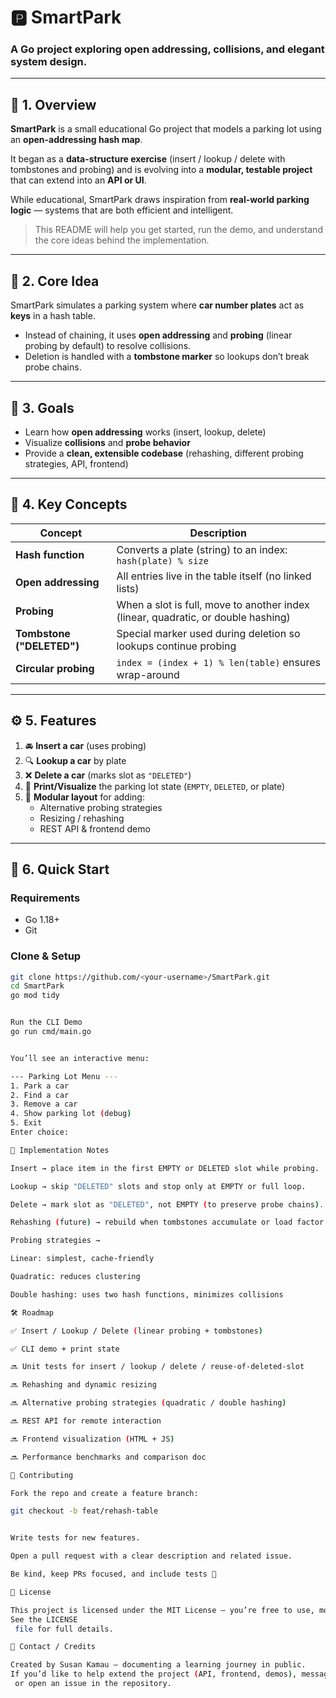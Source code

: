 # 🅿️ **SmartPark**
### A Go project exploring **open addressing**, **collisions**, and **elegant system design**.

---

## 🌱 1. Overview

**SmartPark** is a small educational Go project that models a parking lot using an **open-addressing hash map**.

It began as a **data-structure exercise** (insert / lookup / delete with tombstones and probing) and is evolving into a **modular, testable project** that can extend into an **API or UI**.

While educational, SmartPark draws inspiration from **real-world parking logic** — systems that are both efficient and intelligent.

> This README will help you get started, run the demo, and understand the core ideas behind the implementation.

---

## 🧠 2. Core Idea

SmartPark simulates a parking system where **car number plates** act as **keys** in a hash table.

- Instead of chaining, it uses **open addressing** and **probing** (linear probing by default) to resolve collisions.  
- Deletion is handled with a **tombstone marker** so lookups don’t break probe chains.

---

## 🎯 3. Goals

- Learn how **open addressing** works (insert, lookup, delete)  
- Visualize **collisions** and **probe behavior**  
- Provide a **clean, extensible codebase** (rehashing, different probing strategies, API, frontend)

---

## 🧩 4. Key Concepts

| **Concept** | **Description** |
|--------------|-----------------|
| **Hash function** | Converts a plate (string) to an index: `hash(plate) % size` |
| **Open addressing** | All entries live in the table itself (no linked lists) |
| **Probing** | When a slot is full, move to another index (linear, quadratic, or double hashing) |
| **Tombstone ("DELETED")** | Special marker used during deletion so lookups continue probing |
| **Circular probing** | `index = (index + 1) % len(table)` ensures wrap-around |

---

## ⚙️ 5. Features

1. 🚘 **Insert a car** (uses probing)  
2. 🔍 **Lookup a car** by plate  
3. ❌ **Delete a car** (marks slot as `"DELETED"`)  
4. 🧾 **Print/Visualize** the parking lot state (`EMPTY`, `DELETED`, or plate)  
5. 🧱 **Modular layout** for adding:  
   - Alternative probing strategies  
   - Resizing / rehashing  
   - REST API & frontend demo

---

## 🚀 6. Quick Start

### Requirements
- Go 1.18+  
- Git  

### Clone & Setup
```bash
git clone https://github.com/<your-username>/SmartPark.git
cd SmartPark
go mod tidy


Run the CLI Demo
go run cmd/main.go


You’ll see an interactive menu:

--- Parking Lot Menu ---
1. Park a car
2. Find a car
3. Remove a car
4. Show parking lot (debug)
5. Exit
Enter choice:

🧱 Implementation Notes

Insert → place item in the first EMPTY or DELETED slot while probing.

Lookup → skip "DELETED" slots and stop only at EMPTY or full loop.

Delete → mark slot as "DELETED", not EMPTY (to preserve probe chains).

Rehashing (future) → rebuild when tombstones accumulate or load factor > 0.7.

Probing strategies →

Linear: simplest, cache-friendly

Quadratic: reduces clustering

Double hashing: uses two hash functions, minimizes collisions

🛠 Roadmap

✅ Insert / Lookup / Delete (linear probing + tombstones)

✅ CLI demo + print state

🔜 Unit tests for insert / lookup / delete / reuse-of-deleted-slot

🔜 Rehashing and dynamic resizing

🔜 Alternative probing strategies (quadratic / double hashing)

🔜 REST API for remote interaction

🔜 Frontend visualization (HTML + JS)

🔜 Performance benchmarks and comparison doc

🤝 Contributing

Fork the repo and create a feature branch:

git checkout -b feat/rehash-table


Write tests for new features.

Open a pull request with a clear description and related issue.

Be kind, keep PRs focused, and include tests 💛

📜 License

This project is licensed under the MIT License — you’re free to use, modify, and distribute it with proper attribution.
See the LICENSE
 file for full details.

💬 Contact / Credits

Created by Susan Kamau — documenting a learning journey in public.
If you’d like to help extend the project (API, frontend, demos), message me on LinkedIn
 or open an issue in the repository.


 